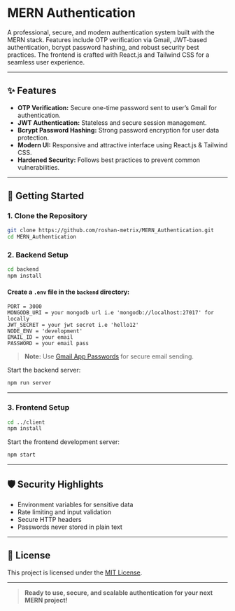 # MERN Authentication

A professional, secure, and modern authentication system built with the MERN stack. Features include OTP verification via Gmail, JWT-based authentication, bcrypt password hashing, and robust security best practices. The frontend is crafted with React.js and Tailwind CSS for a seamless user experience.

---

## ✨ Features

- **OTP Verification:** Secure one-time password sent to user’s Gmail for authentication.
- **JWT Authentication:** Stateless and secure session management.
- **Bcrypt Password Hashing:** Strong password encryption for user data protection.
- **Modern UI:** Responsive and attractive interface using React.js & Tailwind CSS.
- **Hardened Security:** Follows best practices to prevent common vulnerabilities.

---

## 🚀 Getting Started

### 1. Clone the Repository

```bash
git clone https://github.com/roshan-metrix/MERN_Authentication.git
cd MERN_Authentication
```

### 2. Backend Setup

```bash
cd backend
npm install
```

#### Create a `.env` file in the `backend` directory:

```env
PORT = 3000
MONGODB_URI = your mongodb url i.e 'mongodb://localhost:27017' for locally 
JWT_SECRET = your jwt secret i.e 'hello12'
NODE_ENV = 'development'
EMAIL_ID = your email
PASSWORD = your email pass
```

> **Note:** Use [Gmail App Passwords](https://support.google.com/accounts/answer/185833) for secure email sending.

Start the backend server:

```bash
npm run server
```

---

### 3. Frontend Setup

```bash
cd ../client
npm install
```

Start the frontend development server:

```bash
npm start
```

---

## 🛡️ Security Highlights

- Environment variables for sensitive data
- Rate limiting and input validation
- Secure HTTP headers
- Passwords never stored in plain text

---

## 📄 License

This project is licensed under the [MIT License](license.txt).

---

> **Ready to use, secure, and scalable authentication for your next MERN project!**


